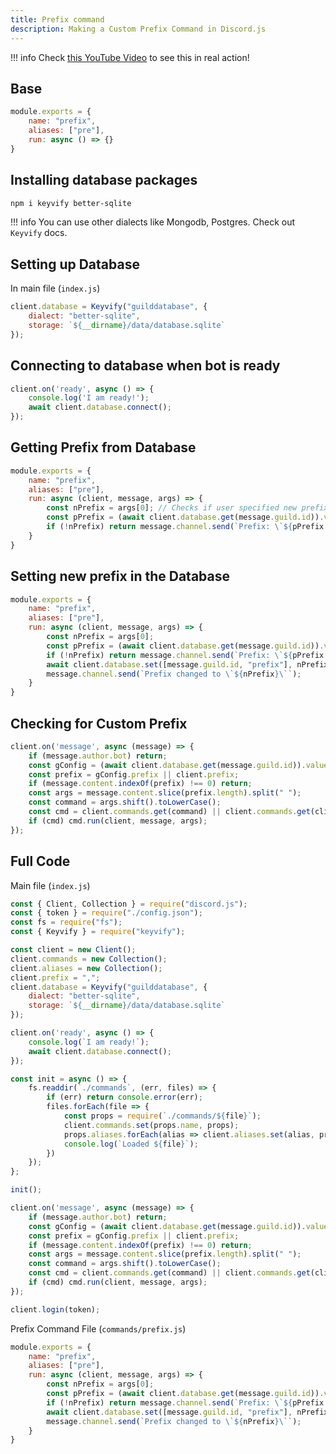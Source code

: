```yaml
---
title: Prefix command
description: Making a Custom Prefix Command in Discord.js
---
```


!!! info
    Check [this YouTube Video](https://youtu.be/PA488zqtYLE) to see this in real action!

## Base

```js
module.exports = {
    name: "prefix",
    aliases: ["pre"],
    run: async () => {}
}
```

## Installing database packages

```bash
npm i keyvify better-sqlite
```

!!! info
    You can use other dialects like Mongodb, Postgres. Check out `Keyvify` docs.

## Setting up Database

In main file (`index.js`)

```js
client.database = Keyvify("guilddatabase", {
    dialect: "better-sqlite",
    storage: `${__dirname}/data/database.sqlite`
});
```

## Connecting to database when bot is ready

```js
client.on('ready', async () => {
    console.log('I am ready!');
    await client.database.connect();
});
```

## Getting Prefix from Database

```js
module.exports = {
    name: "prefix",
    aliases: ["pre"],
    run: async (client, message, args) => {
        const nPrefix = args[0]; // Checks if user specified new prefix
        const pPrefix = (await client.database.get(message.guild.id)).value || {};
        if (!nPrefix) return message.channel.send(`Prefix: \`${pPrefix.prefix || client.prefix}\``);
    }
}
```

## Setting new prefix in the Database

```js
module.exports = {
    name: "prefix",
    aliases: ["pre"],
    run: async (client, message, args) => {
        const nPrefix = args[0];
        const pPrefix = (await client.database.get(message.guild.id)).value || {};
        if (!nPrefix) return message.channel.send(`Prefix: \`${pPrefix.prefix || client.prefix}\``);
        await client.database.set([message.guild.id, "prefix"], nPrefix);
        message.channel.send(`Prefix changed to \`${nPrefix}\``);
    }
}
```

## Checking for Custom Prefix

```js hl_lines="3 4"
client.on('message', async (message) => {
    if (message.author.bot) return;
    const gConfig = (await client.database.get(message.guild.id)).value || {};
    const prefix = gConfig.prefix || client.prefix;
    if (message.content.indexOf(prefix) !== 0) return;
    const args = message.content.slice(prefix.length).split(" ");
    const command = args.shift().toLowerCase();
    const cmd = client.commands.get(command) || client.commands.get(client.aliases.get(command));
    if (cmd) cmd.run(client, message, args);
});
```

## Full Code

Main file (`index.js`)

```js hl_lines="10 11 12 13 17 36 37"
const { Client, Collection } = require("discord.js");
const { token } = require("./config.json");
const fs = require("fs");
const { Keyvify } = require("keyvify");

const client = new Client();
client.commands = new Collection();
client.aliases = new Collection();
client.prefix = ",";
client.database = Keyvify("guilddatabase", {
    dialect: "better-sqlite",
    storage: `${__dirname}/data/database.sqlite`
});

client.on('ready', async () => {
    console.log(`I am ready!`);
    await client.database.connect();
});

const init = async () => {
    fs.readdir(`./commands`, (err, files) => {
        if (err) return console.error(err);
        files.forEach(file => {
            const props = require(`./commands/${file}`);
            client.commands.set(props.name, props);
            props.aliases.forEach(alias => client.aliases.set(alias, props.name));
            console.log(`Loaded ${file}`);
        })
    });
};

init();

client.on('message', async (message) => {
    if (message.author.bot) return;
    const gConfig = (await client.database.get(message.guild.id)).value || {};
    const prefix = gConfig.prefix || client.prefix;
    if (message.content.indexOf(prefix) !== 0) return;
    const args = message.content.slice(prefix.length).split(" ");
    const command = args.shift().toLowerCase();
    const cmd = client.commands.get(command) || client.commands.get(client.aliases.get(command));
    if (cmd) cmd.run(client, message, args);
});

client.login(token);
```

Prefix Command File (`commands/prefix.js`)
```js
module.exports = {
    name: "prefix",
    aliases: ["pre"],
    run: async (client, message, args) => {
        const nPrefix = args[0];
        const pPrefix = (await client.database.get(message.guild.id)).value || {};
        if (!nPrefix) return message.channel.send(`Prefix: \`${pPrefix.prefix || client.prefix}\``);
        await client.database.set([message.guild.id, "prefix"], nPrefix);
        message.channel.send(`Prefix changed to \`${nPrefix}\``);
    }
}
```